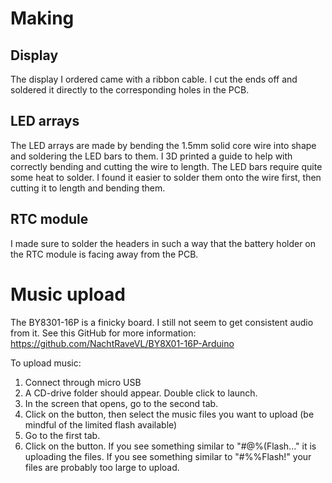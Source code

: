 # Making
## Display
The display I ordered came with a ribbon cable. I cut the ends off and soldered it directly to the corresponding holes in the PCB. 

## LED arrays
The LED arrays are made by bending the 1.5mm solid core wire into shape and soldering the LED bars to them. I 3D printed a guide to help with correctly bending and cutting the wire to length. The LED bars require quite some heat to solder. I found it easier to solder them onto the wire first, then cutting it to length and bending them.

## RTC module
I made sure to solder the headers in such a way that the battery holder on the RTC module is facing away from the PCB. 

# Music upload
The BY8301-16P is a finicky board. I still not seem to get consistent audio from it. See this GitHub for more information:
https://github.com/NachtRaveVL/BY8X01-16P-Arduino

To upload music:

1. Connect through micro USB
2. A CD-drive folder should appear. Double click to launch.
3. In the screen that opens, go to the second tab.
4. Click on the button, then select the music files you want to upload (be mindful of the limited flash available)
5. Go to the first tab.
6. Click on the button. If you see something similar to "#@%(Flash..." it is uploading the files. If you see something similar to "#%%Flash!" your files are probably too large to upload. 
